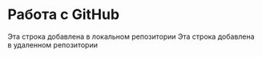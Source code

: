 # Работа с GitHub

Эта строка добавлена в локальном репозитории
Эта строка добавлена в удаленном репозитории
